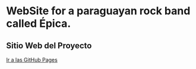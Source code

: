 # WebSite for a paraguayan rock band called Épica.
## Sitio Web del Proyecto
[Ir a las GitHub Pages](https://frandelgadol.github.io/webepica/)

